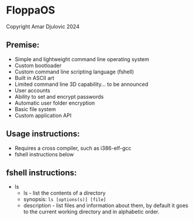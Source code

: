 # FloppaOS

Copyright Amar Djulovic 2024

## Premise:
* Simple and lightweight command line operating system
* Custom bootloader
* Custom command line scripting language (fshell)
* Built in ASCII art
* Limited command line 3D capability... to be announced
* User accounts
* Ability to set and encrypt passwords
* Automatic user folder encryption
* Basic file system
* Custom application API
  

## Usage instructions:

* Requires a cross compiler, such as i386-elf-gcc
* fshell instructions below

## fshell instructions:

* ls
  * ls - list the contents of a directory
  * synopsis: `ls [options(s)] [file]`
  * description - list files and information about them, by default it goes to the current working directory and in alphabetic order.

